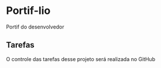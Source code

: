 # Portif-lio
Portif do desenvolvedor
## Tarefas 
O controle das tarefas desse projeto será realizada no GitHub